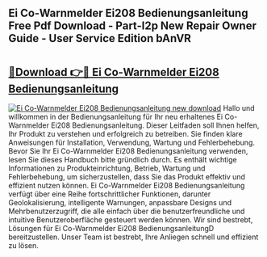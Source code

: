 ## Ei Co-Warnmelder Ei208 Bedienungsanleitung Free Pdf Download - Part-I2p New Repair Owner Guide - User Service Edition bAnVR

# <h2><a href="http://df1rkgr.blite.top/?on=Ei+Co-Warnmelder+Ei208+Bedienungsanleitung">🔗Download 👉🔴 Ei Co-Warnmelder Ei208 Bedienungsanleitung</a></h2>

[![Ei Co-Warnmelder Ei208 Bedienungsanleitung new download](https://i.imgur.com/lujVjoI.png)](http://df1rkgr.blite.top/?on=Ei+Co-Warnmelder+Ei208+Bedienungsanleitung)
Hallo und willkommen in der Bedienungsanleitung für Ihr neu erhaltenes Ei Co-Warnmelder Ei208 Bedienungsanleitung. Dieser Leitfaden soll Ihnen helfen, Ihr Produkt zu verstehen und erfolgreich zu betreiben. Sie finden klare Anweisungen für Installation, Verwendung, Wartung und Fehlerbehebung. Bevor Sie Ihr Ei Co-Warnmelder Ei208 Bedienungsanleitung verwenden, lesen Sie dieses Handbuch bitte gründlich durch. Es enthält wichtige Informationen zu Produkteinrichtung, Betrieb, Wartung und Fehlerbehebung, um sicherzustellen, dass Sie das Produkt effektiv und effizient nutzen können. Ei Co-Warnmelder Ei208 Bedienungsanleitung verfügt über eine Reihe fortschrittlicher Funktionen, darunter Geolokalisierung, intelligente Warnungen, anpassbare Designs und Mehrbenutzerzugriff, die alle einfach über die benutzerfreundliche und intuitive Benutzeroberfläche gesteuert werden können. Wir sind bestrebt, Lösungen für Ei Co-Warnmelder Ei208 BedienungsanleitungD bereitzustellen. Unser Team ist bestrebt, Ihre Anliegen schnell und effizient zu lösen.
